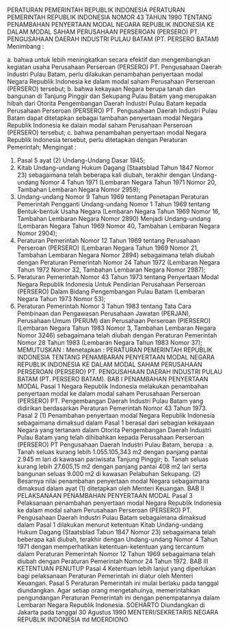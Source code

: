 PERATURAN PEMERINTAH REPUBLIK INDONESIA PERATURAN PEMERINTAH REPUBLIK INDONESIA NOMOR 43 TAHUN 1990 TENTANG PENAMBAHAN PENYERTAAN MODAL NEGARA REPUBLIK INDONESIA KE DALAM MODAL SAHAM PERUSAHAAN PERSEROAN (PERSERO) PT. PENGUSAHAAN DAERAH INDUSTRI PULAU BATAM (PT. PERSERO BATAM)
Menimbang :

a. bahwa untuk lebih meningkatkan secara efektif dan mengembangkan kegiatan usaha Perusahaan Perseroan (PERSERO) PT. Pengusahaan Daerah Industri Pulau Batam, perlu dilakukan penambahan penyertaan modal Negara Republik Indonesia ke dalam modal saham Perusahaan Perseroan (PERSERO) tersebut;
b. bahwa kekayaan Negara berupa tanah dan bangunan di Tanjung Pinggir dan Sekupang Pulau Batam yang merupakan hibah dari Otorita Pengembangan Daerah Industri Pulau Batam kepada Perusahaan Perseroan (PERSERO) PT. Pengusahaan Daerah Industri Pulau Batam dapat ditetapkan sebagai tambahan penyertaan modal Negara Republik Indonesia ke dalain modal saham Perusahaan Perseroan (PERSERO) tersebut;
c. bahwa penambahan penyertaan modal Negara Republik Indonesia tersebut, perlu ditetapkan dengan Peraturan Pemerintah;
Mengingat :

1. Pasal 5 ayat (2) Undang-Undang Dasar 1945;
2. Kitab Undang-undang Hukum Dagang (Staatsblad Tahun 1847 Nomor 23) sebagaimana telah beberapa kali diubah, terakhir dengan Undang-undang Nomor 4 Tahun 1971 (Lembaran Negara Tahun 1971 Nomor 20, Tambahan Lembaran Negara Nomor 2959);
3. Undang-undang Nomor 9 Tahun 1969 tentang Penetapan Peraturan Pemerintah Pengganti Undang-undang Nomor 1 Tahun 1969 tentang Bentuk-bentuk Usaha Negara (Lembaran Negara Tahun 1969 Nomor 16, Tambahan Lembaran Negara Nomor 2890) Menjadi Undang-undang (Lembaran Negara Tahun 1969 Nomor 40, Tambahan Lembaran Negara Nomor 2904);
4. Peraturan Pemerintah Nomor 12 Tahun 1969 tentang Perusahaan Perseroan (PERSERO) (Lembaran Negara Tahun 1969 Nomor 21, Tambahan Lembaran Negara Nomor 2894) sebagaimana telah diubah dengan Peraturan Pemerintah Nomor 24 Tahun 1972 (Lembaran Negara Tahun 1972 Nomor 32, Tambahan Lembaran Negara Nomor 2987);
5. Peraturan Pemerintah Nomor 43 Tahun 1973 tentang Penyertaan Modal Negara Republik Indonesia Untuk Pendirian Perusahaan Perseroan (PERSERO) Dalam Bidang Pengembangan Pulau Batam (Lembaran Negara Tahun 1973 Nomor 53);
6. Peraturan Pemerintah Nomor 3 Tahun 1983 tentang Tata Cara Pembinaan dan Pengawasan Perusahaan Jawatan (PERJAN), Perusahaan Umum (PERUM) dan Perusahaan Perseroan (PIERSERO) (Lembaran Negara Tahun 1983 Nomor 3, Tambahan Lembaran Negara Nomor 3246) sebagaimana telah diubah dengan Peraturan Pemerintah Nomor 28 Tahun 1983 (Lembaran Negara Tahun 1983 Nomor 37);
MEMUTUSKAN :
 Menetapkan : PERATURAN PEMERINTAH REPUBLIK INDONESIA TENTANG PENAMBARAN PENYERTAAN MODAL NEGARA REPUBLIK INDONESIA KE DALAM MODAL SAHAM PERUSAHAAN PERSEROAN (PERSERO) PT. PENGUSAHAAN DAERAH INDUSTRI PULAU BATAM (PT. PERSERO BATAM).
BAB I PENAMBAHAN PENYERTAAN MODAL
Pasal 1
Negara Republik Indonesia melakukan penambahan penyertaan modal ke dalam modal saham Perusahaan Perseroan (PERSERO) PT. Pengembangan Daerah Industri Pulau Batam yang didirikan berdasarkan Peraturan Pemerintah Nomor 43 Tahun 1973.
Pasal 2
(1) Penambahan penyertaan modal Negara Republik Indonesia sebagaimana dimaksud dalam Pasal 1 berasal dari sebagian kekayaan Negara yang tertanam dalam Otorita Pengembangan Daerah Industri Pulau Batam yang telah dihibahkan kepada Perusahaan Perseroan (PERSERO) PT Pengusahaan Daerah Industri Pulau Batam, berupa :
a. Tanah seluas kurang lebih 1.055.105,343 m2 dengan panjang pantai 2.945 m lari di kawasan pariwisata Tanjung Pinggir;
b. Tanah seluas kurang lebih 27.605,15 m2 dengan panjang pantai 408 m2 lari serta bangunan seluas 9.000 m2 di kawasan Pelabuhan Sekupang.
(2) Besarnya nilai penambahan penyertaan modal Negara sebagaimana dimaksud dalam ayat (1) ditetapkan oleh Menteri Keuangan.
BAB II PELAKSANAAN PENAMBAHAN PENYERTAAN MODAL
Pasal 3
Pelaksanaan penambahan penyertaan modal Negara Republik Indonesia ke dalam modal saham Perusahaan Perseroan (PERSERO) PT. Pengusahaan Daerah Industri Pulau Batam sebagaimana dimaksud dalam Pasal 1 dilakukan menurut ketentuan Kitab Undang-undang Hukum Dagang (Staatsblad Tabun 1847 Nomor 23) sebagaimana telah beberapa kali diubah, terakhir dengan Undang-undang Nomor 4 Tahun 1971 dengan memperhatikan ketentuan-ketentuan yang tercantum dalam Peraturan Pemerintah Nomor 12 Tahun 1969 sebagaimana telah diubah dengan Peraturan Pemerintah Nomor 24 Tahun 1972.
BAB III KETENTUAN PENUTUP
Pasal 4
Ketentuan lebih lanjut yang diperlukan bagi pelaksanaan Peraturan Pemerintah ini diatur oleh Menteri Keuangan.
Pasal 5
Peraturan Pemerintah ini mulai berlaku pada tanggal diundangkan.
Agar setiap orang mengetahuinya, memerintahkan pengundangan Peraturan Pemerintah ini dengan penempatannya dalam Lembaran Negara Republik Indonesia. SOEHARTO Diundangkan di Jakarta pada tanggal 30 Agustus 1990 MENTERI/SEKRETARIS NEGARA REPUBLIK INDONESIA ttd MOERDIONO